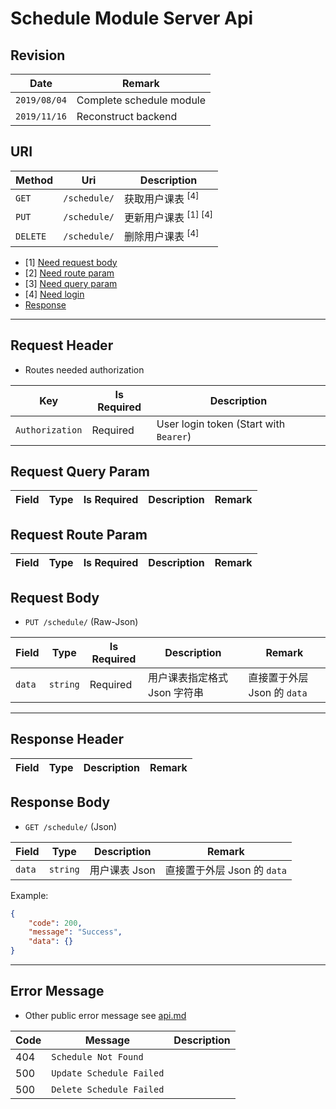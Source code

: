 # Schedule Module Server Api

## Revision

|Date|Remark|
|--|--|
|`2019/08/04`|Complete schedule module|
|`2019/11/16`|Reconstruct backend|

## URI

|Method|Uri|Description|
|--|--|--|
|`GET`|`/schedule/`|获取用户课表 <sup>[4]</sup>|
|`PUT`|`/schedule/`|更新用户课表 <sup>[1] [4]</sup>|
|`DELETE`|`/schedule/`|删除用户课表 <sup>[4]</sup>|

+ [1] [Need request body](https://github.com/Aoi-hosizora/Biji_BackEnd/blob/master/docs/schedule.md#request-body)
+ [2] [Need route param](https://github.com/Aoi-hosizora/Biji_BackEnd/blob/master/docs/schedule.md#request-route-param)
+ [3] [Need query param](https://github.com/Aoi-hosizora/Biji_BackEnd/blob/master/docs/schedule.md#request-query-param)
+ [4] [Need login](https://github.com/Aoi-hosizora/Biji_BackEnd/blob/master/docs/schedule.md#request-header)
+ [Response](https://github.com/Aoi-hosizora/Biji_BackEnd/blob/master/docs/schedule.md#response-header)

---

## Request Header

+ Routes needed authorization

|Key|Is Required|Description|
|--|--|--|
|`Authorization`|Required|User login token (Start with `Bearer`)|

## Request Query Param

|Field|Type|Is Required|Description|Remark|
|--|--|--|--|--|

## Request Route Param

|Field|Type|Is Required|Description|Remark|
|--|--|--|--|--|

## Request Body

+ `PUT /schedule/` (Raw-Json)

|Field|Type|Is Required|Description|Remark|
|--|--|--|--|--|
|`data`|`string`|Required|用户课表指定格式 Json 字符串|直接置于外层 Json 的 `data`|

---

## Response Header

|Field|Type|Description|Remark|
|--|--|--|--|

## Response Body

+ `GET /schedule/` (Json)

|Field|Type|Description|Remark|
|--|--|--|--|
|`data`|`string`|用户课表 Json|直接置于外层 Json 的 `data`|

Example:

```json
{
    "code": 200,
    "message": "Success",
    "data": {}
}
```

---

## Error Message

+ Other public error message see [api.md](https://github.com/Aoi-hosizora/Biji_BackEnd/blob/master/docs/api.md)

|Code|Message|Description|
|--|--|--|
|404|`Schedule Not Found`||
|500|`Update Schedule Failed`||
|500|`Delete Schedule Failed`||
